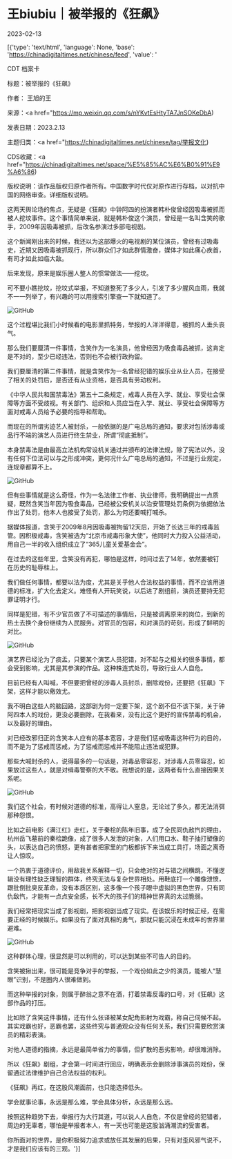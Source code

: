 # 王biubiu｜被举报的《狂飙》

2023-02-13

[{'type': 'text/html', 'language': None, 'base': 'https://chinadigitaltimes.net/chinese/feed', 'value': '

CDT 档案卡

标题：被举报的《狂飙》

作者： 王旭的王

来源：<a href="https://mp.weixin.qq.com/s/nYKvtEsHtyTA7JnSOKeDbA)

发表日期：2023.2.13

主题归类：<a href="https://chinadigitaltimes.net/chinese/tag/举报文化)

CDS收藏：<a href="https://chinadigitaltimes.net/space/%E5%85%AC%E6%B0%91%E9%A6%86)

版权说明：该作品版权归原作者所有。中国数字时代仅对原作进行存档，以对抗中国的网络审查。详细版权说明。





这两天舆论场的焦点，无疑是《狂飙》中钟阿四的扮演者韩朴俊曾经因吸毒被抓而被人挖坟事件。这个事情简单来说，就是韩朴俊这个演员，曾经是一名叫含笑的歌手，2009年因吸毒被抓，后改名参演过多部电视剧。

这个新闻刚出来的时候，我还以为这部爆火的电视剧的某位演员，曾经有过吸毒史，近期又因吸毒被抓现行，所以群众们才如此群情激奋，媒体才如此痛心疾首，有司才如此如临大敌。

后来发现，原来是娱乐圈人整人的惯常做法——挖坟。

可不要小瞧挖坟，挖坟式举报，不知道整死了多少人，引发了多少腥风血雨，我就不一一列举了，有兴趣的可以用搜索引擎查一下就知道了。

![GitHub](https://chinadigitaltimes.net/chinese/files/2023/02/image-1676290426565.png)

这个过程堪比我们小时候看的电影里抓特务，举报的人洋洋得意，被抓的人垂头丧气。

那么我们要厘清一件事情，含笑作为一名演员，他曾经因为吸食毒品被抓，这肯定是不对的，至少已经违法，否则也不会被行政拘留。

我们要厘清的第二件事情，就是含笑作为一名曾经犯错的娱乐业从业人员，在接受了相关的处罚后，是否还有从业资格，是否具有劳动权利。

《中华人民共和国禁毒法》第五十二条规定，戒毒人员在入学、就业、享受社会保障等方面不受歧视。有关部门、组织和人员应当在入学、就业、享受社会保障等方面对戒毒人员给予必要的指导和帮助。

而现在的所谓劣迹艺人被封杀，一般依据的是广电总局的通知，要求对包括涉毒或品行不端的演艺人员进行终生禁业，所谓“彻底抵制”。

本身禁毒法是由最高立法机构常设机关通过并颁布的法律法规，除了宪法以外，没有任何下位法可以与之形成冲突，更何况什么广电总局的通知，不过是行业规定，连规章都算不上。

![GitHub](https://chinadigitaltimes.net/chinese/files/2023/02/image-1676290456012.png)

但有些事情就是这么奇怪，作为一名法律工作者、执业律师，我明确提出一点质疑，既然含笑当年因为吸食毒品，已经被公安机关以治安管理处罚条例为依据依法作出了处罚，他本人也接受了处罚，那么为何还要喊打喊杀。

据媒体报道，含笑于2009年8月因吸毒被拘留12天后，开始了长达三年的戒毒监管。因积极戒毒，含笑被选为“北京市戒毒形象大使”，他同时大力投入公益活动，用自己一半的收入组织成立了“365儿童关爱基金会”。

在过去的这些年里，含笑没有再犯，哪怕是这样，时间过去了14年，依然要被钉在历史的耻辱柱上。

我们做任何事情，都要以法为度，尤其是关乎他人合法权益的事情，而不应该用道德的标准，扩大化去定义。难怪有人开玩笑说，以后进了剧组前，演员还要持无犯罪证明才行。

同样是犯错，有不少官员做了不可描述的事情后，只是被调离原来的岗位，到新的热土去换个身份继续为人民服务。对官员的包容，和对演员的苛刻，形成了鲜明的对比。

![GitHub](https://chinadigitaltimes.net/chinese/files/2023/02/image-1676290479721.png)

演艺界已经沦为了痰盂，只要某个演艺人员犯错，对不起与之相关的很多事情，都会受到影响，尤其是其参演的作品。这种株连式处罚，导致行业人人自危。

目前已经有人叫喊，不但要把曾经的涉毒人员封杀，删除戏份，还要把《狂飙》下架，这样才能以儆效尤。

我不明白这些人的脑回路，这部剧为何一定要下架，这个剧不但不该下架，关于钟阿四本人的戏份，更没必要删除，在我看来，没有比这个更好的宣传禁毒的机会，以及最好的理由。

对已经改邪归正的含笑本人应有的基本宽容，才是我们惩戒吸毒这种行为的目的，而不是为了惩戒而惩戒，为了惩戒而惩戒并不能阻止违法或犯罪。

那些大喊封杀的人，说得最多的一句话是，对毒品零容忍，对涉毒人员零容忍，如果放过这些人，就是对缉毒警察的大不敬。我想说的是，这两者有什么直接因果关系呢。

![GitHub](https://chinadigitaltimes.net/chinese/files/2023/02/image-1676290505768.png)

我们这个社会，有时候对道德的标准，高得让人窒息，无论过了多久，都无法消弭那种怨恨。

比如之前电影《满江红》走红，关于秦桧的陈年旧事，成了全民同仇敌忾的理由，杭州岳飞墓前的秦桧跪像，成了很多人发泄的对象，人们用口水、鞋子抽打塑像的头，以表达自己的愤怒，更有甚者把家里的门板都拆下来当成工具打，场面之离奇让人惊叹。

一个热衷于道德评价，用敌我关系解释一切，只会绝对的对与错之间横跳，不懂逻辑没有理性缺乏理智的群体，终究无法与复杂世界相处。用鞋底打一个雕像泄愤，跟批倒批臭反革命，没有本质区别，这多像一个孩子眼中虚拟的黑色世界，只有同仇敌忾，才能有一点点安全感，长不大的孩子们的精神世界真的太过脆弱。

我们经常把现实当成了影视剧，把影视剧当成了现实。在该娱乐的时候正经，在需要正经的时候娱乐。如果没有了面对真相的勇气，那就只能沉浸在未成年的世界里避难。

![GitHub](https://chinadigitaltimes.net/chinese/files/2023/02/image-1676290526837.png)

这种群体心理，很显然是可以利用的，可以达到某些不可告人的目的。

含笑被揪出来，很可能是竞争对手的举报，一个戏份如此之少的演员，能被人“慧眼”识别，不是圈内人很难做到。

而这种举报的对象，则属于醉翁之意不在酒，打着禁毒反毒的口号，对《狂飙》这部作品的打压。

比如除了含笑这件事情，还有什么张译被某女配角影射为戏霸，称自己伺候不起。其实戏霸也好，恶霸也罢，这些终究与普通观众没有任何关系，我们只需要欣赏演员的精彩表演。

对他人道德的指摘，永远是最简单省力的事情，但扩散的恶劣影响，却很难消除。

所以《狂飙》剧组，才会第一时间进行回应，明确表示会删除涉事演员的戏份，保留通过法律维护自己合法权益的权利。

《狂飙》再红，在这股风潮面前，也只能选择低头。

学会就事论事，永远是那么难，学会具体分析，永远是那么远。

按照这种趋势下去，举报行为大行其道，可以说人人自危，不仅是曾经的犯错者，周边的无辜者，哪怕是举报者本人，有一天也可能是这股汹涌潮流的受害者。

你所面对的世界，是你积极努力追求或放任其发展的后果，只有对歪风邪气说不，才是我们应该有的三观。'}]